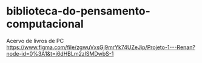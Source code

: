 # biblioteca-do-pensamento-computacional
Acervo de livros de PC
https://www.figma.com/file/zgwuVxsGj9mrYk74UZeJip/Projeto-1---Renan?node-id=0%3A1&t=i6dHBLm2zlSMDwbS-1
